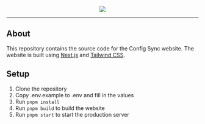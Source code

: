 <p align="center">
    <img src="https://cdn.vertcodedevelopment.com/cs/banner.png"/>
</p>

---

## About

This repository contains the source code for the Config Sync website. The website is built using [Next.js](https://nextjs.org/) and [Tailwind CSS](https://tailwindcss.com/).

## Setup

1. Clone the repository
2. Copy .env.example to .env and fill in the values
3. Run `pnpm install`
4. Run `pnpm build` to build the website
5. Run `pnpm start` to start the production server